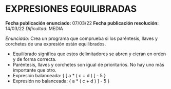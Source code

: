 # EXPRESIONES EQUILIBRADAS

**Fecha publicación enunciado:** 07/03/22
**Fecha publicación resolución:** 14/03/22
*Dificultad:* MEDIA

*Enunciado:* Crea un programa que comprueba si los paréntesis, llaves y corchetes de una expresión están equilibrados.

- Equilibrado significa que estos delimitadores se abren y cieran en orden y de forma correcta.
- Paréntesis, llaves y corchetes son igual de prioritarios. No hay uno más importante que otro.
- Expresión balanceada: { [ a * ( c + d ) ] - 5 }
- Expresión no balanceada: { a * ( c + d ) ] - 5 }
